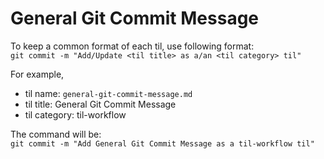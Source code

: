 # General Git Commit Message

To keep a common format of each til, use following format:  
`git commit -m "Add/Update <til title> as a/an <til category> til"`

For example,  
  
* til name: `general-git-commit-message.md`
* til title: General Git Commit Message
* til category: til-workflow

The command will be:  
`git commit -m "Add General Git Commit Message as a til-workflow til"`
